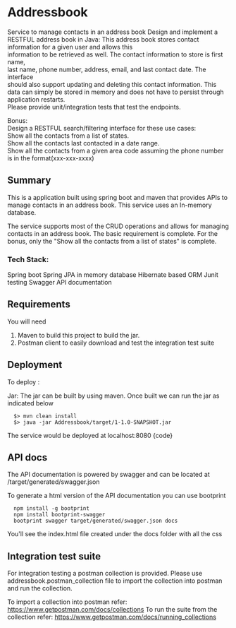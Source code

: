# Addressbook
Service to manage contacts in an address book
Design	and	implement	a	RESTFUL	address	book in	Java:
This	address	book	stores	contact	information	for	a	given	user	and	allows	this	
information	to	be	retrieved	as	well.	The	contact	information	to	store	is	first	name,	
last	name,	phone	number,	address,	email,	and	last	contact	date.	The	interface	
should	also	support	updating	and	deleting	this	contact	information.	This	data	can	
simply	be	stored	in	memory	and	does	not	have	to	persist	through	application	
restarts.	
Please	provide	unit/integration	tests	that	test	the	endpoints.


Bonus:<br/>	
     Design	a	RESTFUL	search/filtering	interface	for	these	use	cases:<br/>
     Show	all	the	contacts	from	a	list	of	states.<br/>
     Show	all	the	contacts	last	contacted	in	a	date	range.<br/>
     Show	all	the	contacts	from	a	given	area	code	assuming	the	phone	number	
     is	in	the	format(xxx-xxx-xxxx)

## Summary
This is a application built using spring boot and maven that provides APIs to manage contacts in an address book. This service uses an In-memory database.

The service supports most of the CRUD operations and allows for managing contacts in an address book.
The basic requirement is complete. For the bonus, only the "Show	all	the	contacts	from	a	list	of	states" is complete.


### Tech Stack:

Spring boot
Spring JPA in memory database
Hibernate based ORM
Junit testing
Swagger API documentation

## Requirements

You will need<br/>

1) Maven to build this project to build the jar.<br/>
2) Postman client to easily download and test the integration test suite

## Deployment

To deploy :

Jar: The jar can be built by using maven. Once built we can run the jar as indicated below


      $> mvn clean install
      $> java -jar Addressbook/target/1-1.0-SNAPSHOT.jar
      
      
The service would be deployed at localhost:8080
{code}

## API docs

The API documentation is powered by swagger and can be located at /target/generated/swagger.json

To generate a html version of the API documentation you can use bootprint



      npm install -g bootprint
      npm install bootprint-swagger 
      bootprint swagger target/generated/swagger.json docs
      
You'll see the index.html file created under the docs folder with all the css

## Integration test suite

For integration testing a postman collection is provided. Please use addressbook.postman_collection file to import the collection into postman and run the collection.

To import a collection into postman refer: https://www.getpostman.com/docs/collections To run the suite from the collection refer: https://www.getpostman.com/docs/running_collections




